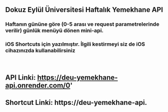 ## Dokuz Eylül Üniversitesi Haftalık Yemekhane API

### Haftanın gününe göre (0-5 arası ve request parametrelerinde verilir) günlük menüyü dönen mini-api.

### iOS Shortcuts için yazılmıştır. İlgili kestirmeyi siz de iOS cihazınızda kullanabilirsiniz

<br>

## **API Linki**: https://deu-yemekhane-api.onrender.com/0'

## **Shortcut Linki**: https://deu-yemekhane-api.
